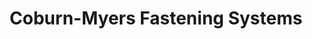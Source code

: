 ---
title: "Coburn-Myers Fastening Systems"
url: /trainer/coburn-myers-fastening-systems/
shop: Eisenwaren
---